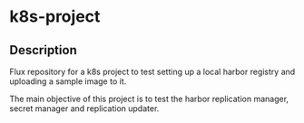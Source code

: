 # k8s-project

## Description

Flux repository for a k8s project to test setting up a local harbor registry and uploading a sample image to it.

The main objective of this project is to test the harbor replication manager, secret manager and replication updater.
